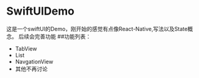 # SwiftUIDemo
这是一个swiftUI的Demo，刚开始的感觉有点像React-Native,写法以及State概念。
后续会完善功能
##功能列表：
- TabView
- List
- NavgationView
- 其他不再讨论
